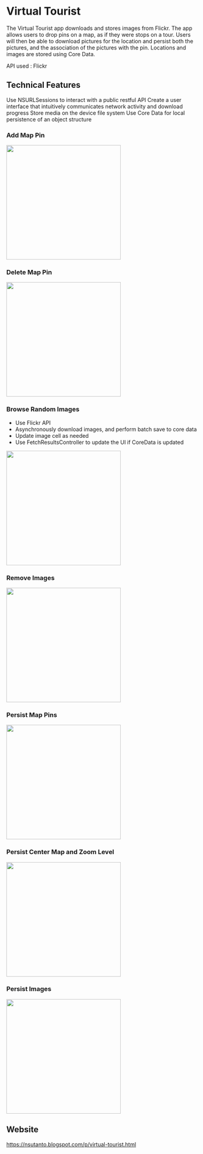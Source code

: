 # Virtual Tourist

The Virtual Tourist app downloads and stores images from Flickr. The app allows users to drop pins on a map, as if they were stops on a tour. Users will then be able to download pictures for the location and persist both the pictures, and the association of the pictures with the pin. Locations and images are stored using Core Data.

API used : Flickr

## Technical Features
Use NSURLSessions to interact with a public restful API
Create a user interface that intuitively communicates network activity and download progress
Store media on the device file system Use Core Data for local persistence of an object structure

### Add Map Pin
<img src="https://media.giphy.com/media/l4Ep3KjU767Xzv11C/giphy.gif" width="300">

### Delete Map Pin
<img src="https://media.giphy.com/media/3ohjV0RGllpl69aSg8/giphy.gif" width="300">

### Browse Random Images
- Use Flickr API
- Asynchronously download images, and perform batch save to core data
- Update image cell as needed
- Use FetchResultsController to update the UI if CoreData is updated

<img src="https://github.com/nsutanto/ios-VirtualTourist/blob/master/ImageAndMedia/giphy/giphy-browseImages.gif" width="300">

### Remove Images
<img src="https://media.giphy.com/media/3ohjUSK8rXNSdvrQQw/giphy.gif" width="300">

### Persist Map Pins
<img src="https://media.giphy.com/media/l4EoTt9HYSnoVKQSY/giphy.gif" width="300">

### Persist Center Map and Zoom Level
<img src="https://github.com/nsutanto/ios-VirtualTourist/blob/master/ImageAndMedia/giphy/giphy-persistZoomLevel.gif" width="300">

### Persist Images
<img src="https://github.com/nsutanto/ios-VirtualTourist/blob/master/ImageAndMedia/giphy/giphy-persistImages.gif" width="300">

## Website
https://nsutanto.blogspot.com/p/virtual-tourist.html
